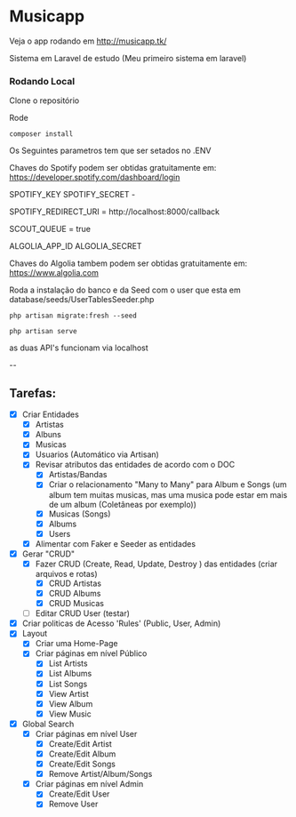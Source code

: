 # Musicapp

Veja o app rodando em http://musicapp.tk/

Sistema em Laravel de estudo (Meu primeiro sistema em laravel)


### Rodando Local

Clone o repositório

Rode

`composer install`

Os Seguintes parametros tem que ser setados no .ENV

Chaves do Spotify podem ser obtidas gratuitamente em: 
https://developer.spotify.com/dashboard/login

SPOTIFY_KEY
SPOTIFY_SECRET - 

SPOTIFY_REDIRECT_URI = http://localhost:8000/callback

SCOUT_QUEUE = true

ALGOLIA_APP_ID 
ALGOLIA_SECRET

Chaves do Algolia tambem podem ser obtidas gratuitamente em: 
https://www.algolia.com

Roda a instalação do banco e da Seed com o user que esta em  database/seeds/UserTablesSeeder.php

`php artisan migrate:fresh --seed`

`php artisan serve`

as duas API's funcionam via localhost

--

## Tarefas:
- [X] Criar Entidades
    - [X] Artistas
    - [X] Albuns
    - [X] Musicas
    - [X] Usuarios (Automático via Artisan) 
    - [X] Revisar atributos das entidades de acordo com o DOC
        - [X] Artistas/Bandas   
        - [X] Criar o relacionamento "Many to Many" para Album e Songs (um album tem muitas musicas, mas uma musica pode estar em mais de um album (Coletâneas por exemplo))
        - [X] Musicas (Songs)
        - [X] Albums
        - [X] Users
    - [X] Alimentar com Faker e Seeder as entidades
- [X] Gerar "CRUD"
    - [X] Fazer CRUD (Create, Read, Update, Destroy ) das entidades (criar arquivos e rotas)
        - [X] CRUD Artistas
        - [X] CRUD Albums
        - [X] CRUD Musicas
    - [ ] Editar CRUD User (testar)
- [X] Criar politicas de Acesso 'Rules' (Public, User, Admin)
- [X] Layout
    - [X] Criar uma Home-Page
    - [X] Criar páginas em nível Público
        - [X] List Artists
        - [X] List Albums
        - [X] List Songs
        - [X] View Artist
        - [X] View Album
        - [X] View Music
- [X] Global Search
    - [X] Criar páginas em nível User
        - [X] Create/Edit Artist
        - [X] Create/Edit Album
        - [X] Create/Edit Songs
        - [X] Remove Artist/Album/Songs
    - [X] Criar páginas em nível Admin
        - [X] Create/Edit User
        - [X] Remove User
